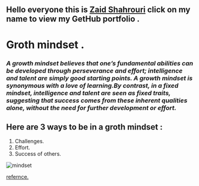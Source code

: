 ## Hello everyone this is [Zaid Shahrouri](https://github.com/zaidsh98) click on my name to view my GetHub portfolio . 

# Groth mindset .

### *A growth mindset believes that one’s fundamental abilities can be developed through perseverance and effort; intelligence and talent are simply good starting points. A growth mindset is synonymous with a love of learning.By contrast, in a fixed mindset, intelligence and talent are seen as fixed traits, suggesting that success comes from these inherent qualities alone, without the need for further development or effort.*

## Here are 3 ways to be in a groth mindset :
1. Challenges.
2. Effort.
3. Success of others.

![mindset](https://3kllhk1ibq34qk6sp3bhtox1-wpengine.netdna-ssl.com/wp-content/uploads/NewGrowthMindset2.png)

[refernce.](https://www.atlassian.com/blog/inside-atlassian/growth-mindset)
